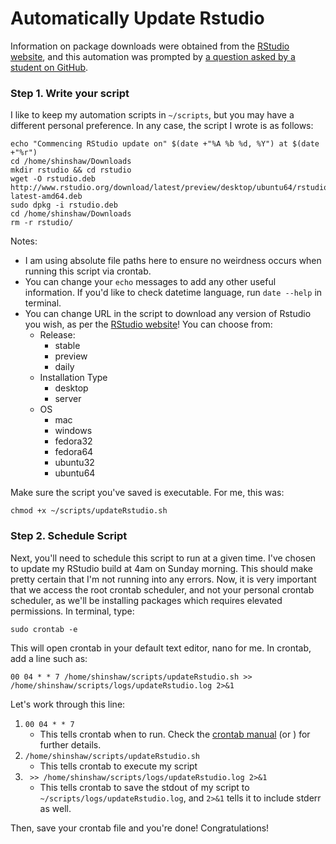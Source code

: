 # Automatically Update Rstudio

Information on package downloads were obtained from the [RStudio website](https://support.rstudio.com/hc/en-us/articles/203842428-Getting-the-newest-RStudio-builds), and this automation was prompted by [a question asked by a student on GitHub](https://github.com/STAT545-UBC/Discussion/issues/334).  

### Step 1. Write your script

I like to keep my automation scripts in `~/scripts`, but you may have a different personal preference.  In any case, the script I wrote is as follows:
```
echo "Commencing RStudio update on" $(date +"%A %b %d, %Y") at $(date +"%r")
cd /home/shinshaw/Downloads
mkdir rstudio && cd rstudio
wget -O rstudio.deb http://www.rstudio.org/download/latest/preview/desktop/ubuntu64/rstudio-latest-amd64.deb
sudo dpkg -i rstudio.deb
cd /home/shinshaw/Downloads
rm -r rstudio/
```
Notes:

- I am using absolute file paths here to ensure no weirdness occurs when running this script via crontab.  
- You can change your `echo` messages to add any other useful information.  If you'd like to check datetime language, run `date --help` in terminal. 
- You can change URL in the script to download any version of Rstudio you wish, as per the [RStudio website](https://support.rstudio.com/hc/en-us/articles/203842428-Getting-the-newest-RStudio-builds)!  You can choose from:
	- Release:
		+ stable
		+ preview
		+ daily
	- Installation Type
		+ desktop
		+ server
	- OS 
		+ mac
		+ windows
		+ fedora32
		+ fedora64
		+ ubuntu32
		+ ubuntu64

Make sure the script you've saved is executable.  For me, this was:
```
chmod +x ~/scripts/updateRstudio.sh
```

### Step 2. Schedule Script

Next, you'll need to schedule this script to run at a given time.  I've chosen to update my RStudio build at 4am on Sunday morning.  This should make pretty certain that I'm not running into any errors. Now, it is very important that we access the root crontab scheduler, and not your personal crontab scheduler, as we'll be installing packages which requires elevated permissions. In terminal, type:
```
sudo crontab -e
```

This will open crontab in your default text editor, nano for me.  In crontab, add a line such as:
```
00 04 * * 7 /home/shinshaw/scripts/updateRstudio.sh >> /home/shinshaw/scripts/logs/updateRstudio.log 2>&1
```

Let's work through this line:

1. `00 04 * * 7 `
	+ This tells crontab when to run. Check the [crontab manual](http://man7.org/linux/man-pages/man5/crontab.5.html) (or ) for further details.
2. `/home/shinshaw/scripts/updateRstudio.sh`
	+ This tells crontab to execute my script
3. ` >> /home/shinshaw/scripts/logs/updateRstudio.log 2>&1`
	+ This tells crontab to save the stdout of my script to `~/scripts/logs/updateRstudio.log`, and `2>&1` tells it to include stderr as well.  

Then, save your crontab file and you're done! Congratulations! 


